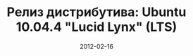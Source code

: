 ---
layout: post
title: "Релиз дистрибутива: Ubuntu 10.04.4 \"Lucid Lynx\" (LTS)"
date: 2012-02-16   
---